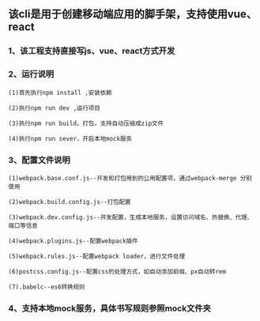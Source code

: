 ## 该cli是用于创建移动端应用的脚手架，支持使用vue、react
### 1、该工程支持直接写js、vue、react方式开发
### 2、运行说明
    (1)首先执行npm install ,安装依赖
    
    (2)执行npm run dev ,运行项目
    
    (3)执行npm run build，打包，支持自动压缩成zip文件
    
    (4)执行npm run sever，开启本地mock服务
### 3、配置文件说明
    (1)webpack.base.conf.js--开发和打包用到的公用配置项，通过webpack-merge 分别使用
    
    (2)webpack.build.config.js--打包配置
    
    (3)webpack.dev.config.js--开发配置，生成本地服务，设置访问域名、热替换、代理、端口等信息
    
    (4)webpack.plugins.js--配置webpack插件
    
    (5)webpack.rules.js--配置webpack loader，进行文件处理
    
    (6)postcss.config.js--配置css的处理方式，如自动添加前缀、px自动转rem
    
    (7).babelc--es6转换规则
    
### 4、支持本地mock服务，具体书写规则参照mock文件夹
